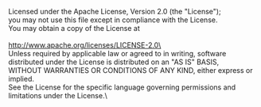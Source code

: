 Licensed under the Apache License, Version 2.0 (the "License");\
you may not use this file except in compliance with the License.\
You may obtain a copy of the License at\
\
    http://www.apache.org/licenses/LICENSE-2.0\
\
Unless required by applicable law or agreed to in writing, software\
distributed under the License is distributed on an "AS IS" BASIS,\
WITHOUT WARRANTIES OR CONDITIONS OF ANY KIND, either express or implied.\
See the License for the specific language governing permissions and\
limitations under the License.\
